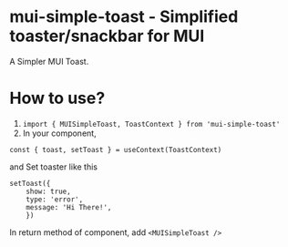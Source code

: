 # mui-simple-toast - Simplified toaster/snackbar for MUI
A Simpler MUI Toast.

# How to use?

1. `import { MUISimpleToast, ToastContext } from 'mui-simple-toast'`
2. In your component, 
```
const { toast, setToast } = useContext(ToastContext)
```

and Set toaster like this

```
setToast({
    show: true,
    type: 'error',
    message: 'Hi There!',
    })

```

In return method of component, add ```<MUISimpleToast />```
